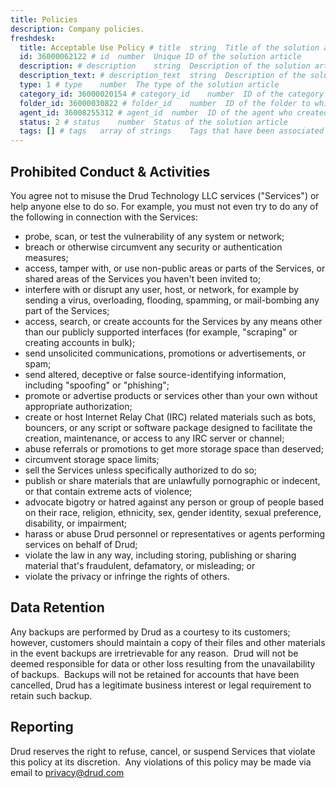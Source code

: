```yaml
---
title: Policies
description: Company policies.
freshdesk:
  title: Acceptable Use Policy # title	string	Title of the solution article
  id: 36000062122 # id	number	Unique ID of the solution article
  description: # description	string	Description of the solution article
  description_text: # description_text	string	Description of the solution article in plain text
  type: 1 # type	number	The type of the solution article
  category_id: 36000020154 # category_id	number	ID of the category to which the solution article belongs
  folder_id: 36000030822 # folder_id	number	ID of the folder to which the solution article belongs
  agent_id: 36008255312 # agent_id	number	ID of the agent who created the solution article
  status: 2 # status	number	Status of the solution article
  tags: [] # tags	array of strings	Tags that have been associated with the solution article
---
```


## Prohibited Conduct & Activities

You agree not to misuse the Drud Technology LLC services ("Services") or help anyone else to do so. For example, you must not even try to do any of the following in connection with the Services:

- probe, scan, or test the vulnerability of any system or network;
- breach or otherwise circumvent any security or authentication measures;
- access, tamper with, or use non-public areas or parts of the Services, or shared areas of the Services you haven't been invited to;
- interfere with or disrupt any user, host, or network, for example by sending a virus, overloading, flooding, spamming, or mail-bombing any part of the Services;
- access, search, or create accounts for the Services by any means other than our publicly supported interfaces (for example, "scraping" or creating accounts in bulk);
- send unsolicited communications, promotions or advertisements, or spam;
- send altered, deceptive or false source-identifying information, including "spoofing" or "phishing";
- promote or advertise products or services other than your own without appropriate authorization;
- create or host Internet Relay Chat (IRC) related materials such as bots, bouncers, or any script or software package designed to facilitate the creation, maintenance, or access to any IRC server or channel;
- abuse referrals or promotions to get more storage space than deserved;
- circumvent storage space limits;
- sell the Services unless specifically authorized to do so;
- publish or share materials that are unlawfully pornographic or indecent, or that contain extreme acts of violence;
- advocate bigotry or hatred against any person or group of people based on their race, religion, ethnicity, sex, gender identity, sexual preference, disability, or impairment;
- harass or abuse Drud personnel or representatives or agents performing services on behalf of Drud;
- violate the law in any way, including storing, publishing or sharing material that's fraudulent, defamatory, or misleading; or
- violate the privacy or infringe the rights of others.

## Data Retention

Any backups are performed by Drud as a courtesy to its customers; however, customers should maintain a copy of their files and other materials in the event backups are irretrievable for any reason.  Drud will not be deemed responsible for data or other loss resulting from the unavailability of backups.  Backups will not be retained for accounts that have been cancelled, Drud has a legitimate business interest or legal requirement to retain such backup.

## Reporting

Drud reserves the right to refuse, cancel, or suspend Services that violate this policy at its discretion.  Any violations of this policy may be made via email to privacy@drud.com
